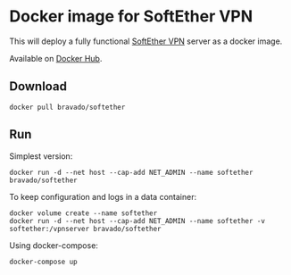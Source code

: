# Docker image for SoftEther VPN

This will deploy a fully functional [SoftEther VPN](https://www.softether.org) server as a docker image.

Available on [Docker Hub](https://hub.docker.com/r/bravado/softether/).

## Download

    docker pull bravado/softether

## Run


Simplest version:

    docker run -d --net host --cap-add NET_ADMIN --name softether bravado/softether

To keep configuration and logs in a data container:

    docker volume create --name softether
    docker run -d --net host --cap-add NET_ADMIN --name softether -v softether:/vpnserver bravado/softether

Using docker-compose:

    docker-compose up

